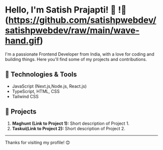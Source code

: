 # Hello, I'm Satish Prajapti! 👋 !👋(https://github.com/satishpwebdev/satishpwebdev/raw/main/wave-hand.gif)

I'm a passionate Frontend Developer from India, with a love for coding and building things. Here you'll find some of my projects and contributions.

## 🔧 Technologies & Tools

- JavaScript (Next.js,Node.js, React.js)
- TypeScript, HTML, CSS
- Tailwind CSS



## 🚀 Projects

1. **Maghunt (Link to Project 1):** Short description of Project 1.
2. **Taskui(Link to Project 2):** Short description of Project 2.
   <!-- Add more projects as needed -->
<!---
## 📫 How to Reach Me

- LinkedIn: [Your LinkedIn Profile](Link to LinkedIn)
- Twitter: [@YourTwitterHandle](Link to Twitter)
- Email: [Your Email](mailto:you@example.com)
-->

<!--
## 💬 Let's Connect

Feel free to reach out if you have any questions or just want to chat! I'm always open to interesting discussions and collaboration.

## 🌟 Fun Fact

[Share a fun fact about yourself]
--->
---


Thanks for visiting my profile! 😊

